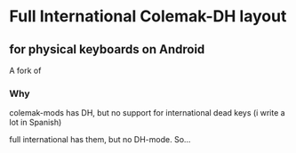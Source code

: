 # Full International Colemak-DH layout

## for physical keyboards on Android

A fork of

### Why

colemak-mods has DH, but no support for international dead keys (i write a lot in Spanish)

full international has them, but no DH-mode. So...

